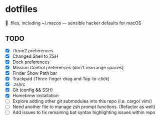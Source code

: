 # dotfiles

🔧 .files, including ~/.macos — sensible hacker defaults for macOS

## TODO
- [x] iTerm2 preferences
- [x] Changed Shell to ZSH
- [x] Dock preferences
- [x] Mission Control preferences (don't rearrange spaces)
- [x] Finder Show Path bar
- [x] Trackpad (Three-finger-drag and Tap-to-click)
- [x] .zshrc
- [x] Git (config && SSH) 
- [x] Homebrew installation
- [ ] Explore adding other git submodules into this repo (i.e. cargo/ vim/)
- [ ] Need another file to manage zsh prompt functions. (Refactor as well) 
- [ ] Add issues to fix remaining bat syntax highlighting issues within repo
